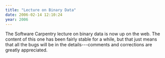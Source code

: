 ```yaml
---
title: "Lecture on Binary Data"
date: 2006-02-14 12:10:24
year: 2006
---
```

The Software Carpentry lecture on binary data is now up on the web.  The content of this one has been fairly stable for a while, but that just means that all the bugs will be in the details---comments and corrections are greatly appreciated.
